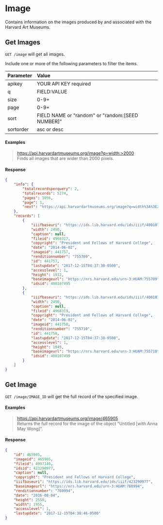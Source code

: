 # Image

Contains information on the images produced by and associated with the Harvard Art Museums. 

## Get Images

`GET /image` will get all images.

Include one or more of the following parameters to filter the items.

| Parameter | Value |
| :--------- | :----- |
| apikey | YOUR API KEY required |
| q | FIELD:VALUE |
| size | 0-9+ |
| page | 0-9+ |
| sort | FIELD NAME or "random" or "random:[SEED NUMBER]" |
| sortorder | asc or desc |

#### Examples

> https://api.harvardartmuseums.org/image?q=width:>2000  
> Finds all images that are wider than 2000 pixels.  

#### Response

```json
{
    "info": {
        "totalrecordsperquery": 2,
        "totalrecords": 5274,
        "pages": 1056,
        "page": 1,
        "next": "https://api.harvardartmuseums.org/image?q=width%3A%3E2000&page=2&size=2"
    },
    "records": [
        {
            "iiifbaseuri": "https://ids.lib.harvard.edu/ids/iiif/400107495",
            "width": 2450,
            "caption": null,
            "fileid": 4968317,
            "copyright": "President and Fellows of Harvard College",
            "date": "2014-06-02",
            "imageid": 441757,
            "renditionnumber": "755709",
            "id": 441757,
            "lastupdate": "2017-12-15T04:37:38-0500",
            "accesslevel": 1,
            "height": 1912,
            "baseimageurl": "https://nrs.harvard.edu/urn-3:HUAM:755709",
            "idsid": 400107495
        },
        {
            "iiifbaseuri": "https://ids.lib.harvard.edu/ids/iiif/400107499",
            "width": 2450,
            "caption": null,
            "fileid": 4968319,
            "copyright": "President and Fellows of Harvard College",
            "date": "2014-06-02",
            "imageid": 441758,
            "renditionnumber": "755710",
            "id": 441758,
            "lastupdate": "2017-12-15T04:37:38-0500",
            "accesslevel": 1,
            "height": 1945,
            "baseimageurl": "https://nrs.harvard.edu/urn-3:HUAM:755710",
            "idsid": 400107499
        }
    ]
}
```

## Get Image

`GET /image/IMAGE_ID` will get the full record of the specified image.

#### Examples

> https://api.harvardartmuseums.org/image/465905  
> Returns the full record for the image of the object "Untitled [with Anna May Wong]”.  

#### Response

```json
{
    "id": 465905,
    "imageid": 465905,
    "fileid": 4997146,
    "idsid": 423290977,
    "caption": null,
    "copyright": "President and Fellows of Harvard College",
    "iiifbaseuri": "https://ids.lib.harvard.edu/ids/iiif/423290977",
    "baseimageurl": "https://nrs.harvard.edu/urn-3:HUAM:760994",
    "renditionnumber": "760994",
    "date": "2016-08-04",
    "height": 2550,
    "width": 1955,
    "accesslevel": 1,
    "lastupdate": "2017-12-15T04:38:46-0500"
}
```
